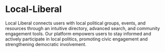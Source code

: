 # Local-Liberal
Local Liberal connects users with local political groups, events, and resources through an intuitive directory, advanced search, and community engagement tools. Our platform empowers users to stay informed and actively participate in local politics, promoting civic engagement and strengthening democratic involvement.
